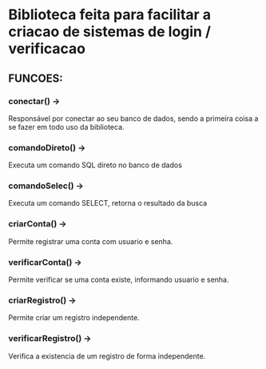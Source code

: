 # Biblioteca feita para facilitar a criacao de sistemas de login / verificacao

## FUNCOES:

### conectar() -> 
Responsável por conectar ao seu banco de dados, sendo a primeira coisa a se fazer em todo uso da biblioteca.

### comandoDireto() ->
Executa um comando SQL direto no banco de dados

### comandoSelec() ->
Executa um comando SELECT, retorna o resultado da busca

### criarConta() -> 
Permite registrar uma conta com usuario e senha.

### verificarConta() -> 
Permite verificar se uma conta existe, informando usuario e senha.

### criarRegistro() -> 
Permite criar um registro independente.

### verificarRegistro() -> 
Verifica a existencia de um registro de forma independente.